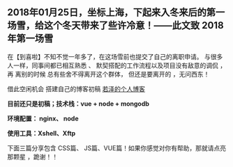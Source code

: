 ##  2018年01月25日，坐标上海，下起来入冬来后的第一场雪，给这个冬天带来了些许冷意！——此文致 2018年第一场雪


在【到喜啦】不知不觉一年多了，在这场雪前也提交了自己的离职申请。 与很多人一样，同事间都已相互熟悉 、 默契搭配的工作流程以及项目没有敌意的调侃 ，再 离别的时候 总有些舍不得离开这个群体， 但还是要离开的 ，无问西东！


借此空闲机会 搭建自己的博客初稿 [若泽的个人博客](若泽的个人博客 "http://wwlin.cn/index.html") 

**目前还只是初稿；技术栈：vue + node + mongodb**

**环境配置： nginx、 node**

**使用工具：Xshell、Xftp**


下面三篇分享包含 CSS篇、 JS篇、VUE篇！如果你感觉对你有帮助，那就请点亮那颗星 ，跪谢！！
